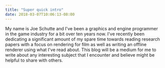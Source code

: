 ```yaml
---
title: "Super quick intro"
date: 2018-03-07T10:06:13-08:00
---
```


My name is Joe Schutte and I've been a graphics and engine programmer in the game industry for a bit over ten years now. I've recently been dedicating a significant amount of my spare time towards reading research papers with a focus on rendering for film as well as writing an offline renderer using what I've read about. This blog will be a medium for me to write about any interesting subject that I encounter and believe might be helpful to share with others.